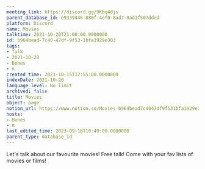 ```yaml
---
meeting_link: https://discord.gg/9Kbq4djs
parent_database_id: e9339446-880f-4ef0-8ad7-8ad1f507dded
platform: Discord
name: Movies
talktime: 2021-10-20T21:00:00.0000000
id: b964bead-7c40-47df-9f53-1bfa1929e303
tags:
- Talk
- 2021-10-20
- Bones
- π
created_time: 2021-10-15T12:55:00.0000000
indexDate: 2021-10-20
language_level: No limit
archived: false
title: Movies
object: page
notion_url: https://www.notion.so/Movies-b964bead7c4047df9f531bfa1929e303
hosts:
- Bones
- π
last_edited_time: 2023-09-18T10:49:00.0000000
parent_type: database_id
---
```


Let's talk about our favourite movies!
Free talk! Come with your fav lists of movies or films!


